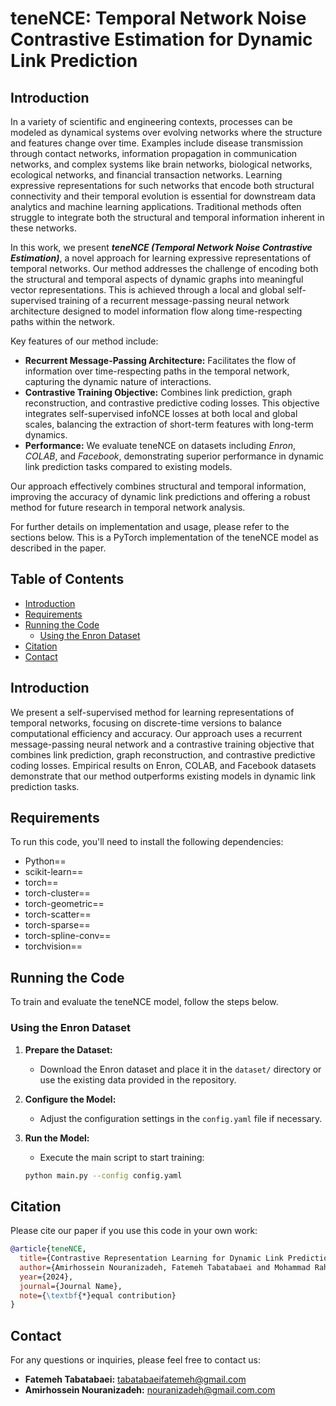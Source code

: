 # teneNCE: Temporal Network Noise Contrastive Estimation for Dynamic Link Prediction

## Introduction
In a variety of scientific and engineering contexts, processes can be modeled as dynamical systems over 
evolving networks where the structure and features change over time.
Examples include disease transmission through contact networks, information propagation in communication networks, 
and complex systems like brain networks, biological networks, ecological networks, and financial transaction networks.
Learning expressive representations for such networks that encode both structural connectivity and their temporal
evolution is essential for downstream data analytics and machine learning applications.
Traditional methods often struggle to integrate both the structural and temporal information inherent in these networks.

In this work, we present _**teneNCE (Temporal Network Noise Contrastive Estimation)**_, a novel approach for 
learning expressive representations of temporal networks. 
Our method addresses the challenge of encoding both the structural and temporal aspects of dynamic graphs 
into meaningful vector representations. 
This is achieved through a local and global self-supervised training of a recurrent message-passing neural network architecture 
designed to model information flow along time-respecting paths within the network.

Key features of our method include:
- **Recurrent Message-Passing Architecture:** Facilitates the flow of information over time-respecting paths in 
the temporal network, capturing the dynamic nature of interactions.
- **Contrastive Training Objective:** Combines link prediction, graph reconstruction, and 
contrastive predictive coding losses. This objective integrates self-supervised infoNCE losses at 
both local and global scales, balancing the extraction of short-term features with long-term dynamics.
- **Performance:** We evaluate teneNCE on datasets including _Enron_, _COLAB_, and _Facebook_, demonstrating 
superior performance in dynamic link prediction tasks compared to existing models.

Our approach effectively combines structural and temporal information, improving the accuracy of dynamic link predictions and offering a robust method for future research in temporal network analysis.

For further details on implementation and usage, please refer to the sections below.
This is a PyTorch implementation of the teneNCE model as described in the paper.



## Table of Contents
- [Introduction](#introduction)
- [Requirements](#requirements)
- [Running the Code](#running-the-code)
  - [Using the Enron Dataset](#using-the-enron-dataset)
- [Citation](#citation)
- [Contact](#contact)


<!--
Temporal Network Noise Contrastive Estimation (teneNCE) is a novel framework for learning dynamic representations of temporal networks. The model leverages noise contrastive estimation to efficiently learn from the temporal network structure and dynamics, allowing for scalable and interpretable representations that can be used for a variety of downstream tasks.
**Abstract:** 
-->
<!-- Consider adding an abstract-like summary here. -->

## Introduction 
We present a self-supervised method for learning representations of temporal networks, focusing on discrete-time versions to balance computational efficiency and accuracy. Our approach uses a recurrent message-passing neural network and a contrastive training objective that combines link prediction, graph reconstruction, and contrastive predictive coding losses. Empirical results on Enron, COLAB, and Facebook datasets demonstrate that our method outperforms existing models in dynamic link prediction tasks.
<!--
Evolving networks are complex data structures that emerge in a wide range of systems in science and engineering. Learning expressive representations for such networks that encode both structural connectivities and their temporal evolution is essential for downstream data analytics and machine learning applications. In this study, we introduce a self-supervised method for learning representations of temporal networks and employ these representations in the dynamic link prediction task. While temporal networks are typically characterized as a sequence of interactions over the continuous time domain, our study focuses on their discrete-time versions. This enables us to balance the trade-off between computational complexity and precise modeling of the interactions. We propose a recurrent message-passing neural network architecture for modeling the information flow over time-respecting paths of temporal networks. The key feature of our method is the contrastive training objective of the model, which is a combination of three loss functions: link prediction, graph reconstruction, and contrastive predictive coding losses. The contrastive predictive coding objective is implemented using infoNCE losses at both local and global scales of the input graphs. We empirically show that the additional self-supervised losses enhance the training and improve the model’s performance in the dynamic link prediction task. The proposed method is tested on Enron, COLAB, and Facebook datasets and exhibits superior results compared to existing models.

(Typically, you could add an abstract-like section here, summarizing the main contributions, methodology, and findings of the paper. However, including the full abstract may make the README too long. Instead, consider providing a concise summary or key points that highlight the essence of the work.)
-->
## Requirements

To run this code, you'll need to install the following dependencies:

- Python==
- scikit-learn==
- torch==
- torch-cluster==
- torch-geometric==
- torch-scatter==
- torch-sparse==
- torch-spline-conv==
- torchvision==

## Running the Code

To train and evaluate the teneNCE model, follow the steps below.

### Using the Enron Dataset

1. **Prepare the Dataset:**
   - Download the Enron dataset and place it in the `dataset/` directory or use the existing data provided in the repository.

2. **Configure the Model:**
   - Adjust the configuration settings in the `config.yaml` file if necessary.

3. **Run the Model:**
   - Execute the main script to start training:

   ```bash
   python main.py --config config.yaml
   ```
   
## Citation

Please cite our paper if you use this code in your own work:

```bibtex
@article{teneNCE,
  title={Contrastive Representation Learning for Dynamic Link Prediction in Temporal Networks},
  author={Amirhossein Nouranizadeh, Fatemeh Tabatabaei and Mohammad Rahmati},
  year={2024},
  journal={Journal Name},
  note={\textbf{*}equal contribution}
}
```

## Contact

For any questions or inquiries, please feel free to contact us:

- **Fatemeh Tabatabaei:** [tabatabaeifatemeh@gmail.com](mailto:tabatabaeifateme@gmail.com)
- **Amirhossein Nouranizadeh:** [nouranizadeh@gmail.com.com](mailto:nouranizadeh@gmail.com)




